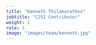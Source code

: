 ```yaml
---
title: "Kenneth Thilakarathna"
jobtitle: "C2SI Contributor"
weight: 2
role: 1
image: "images/team/kenneth.jpg"
---
```


